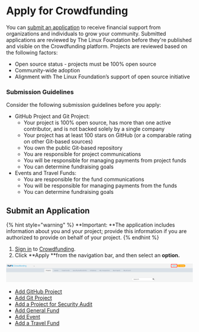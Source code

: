 # Apply for Crowdfunding

You can [submit an application](./#ApplyforFunding-SubmitanApplication) to receive financial support from organizations and individuals to grow your community. Submitted applications are reviewed by The Linux Foundation before they're published and visible on the Crowdfunding platform. Projects are reviewed based on the following factors:&#x20;

* Open source status - projects must be 100% open source&#x20;
* Community-wide adoption
* Alignment with The Linux Foundation’s support of open source initiative&#x20;

### Submission Guidelines

Consider the following submission guidelines before you apply:

* GitHub Project and Git Project:
  * Your project is 100% open source, has more than one active contributor, and is not backed solely by a single company
  * Your project has at least 100 stars on GitHub (or a comparable rating on other Git-based sources)
  * You own the public Git-based repository
  * You are responsible for project communications
  * You will be responsible for managing payments from project funds
  * You can determine fundraising goals
* Events and Travel Funds:
  * You are responsible for the fund communications
  * You will be responsible for managing payments from the funds
  * You can determine fundraising goals

## Submit an Application <a href="applyforfunding-submitanapplication" id="applyforfunding-submitanapplication"></a>

{% hint style="warning" %}
**Important: **The application includes information about you and your project; provide this information if you are authorized to provide on behalf of your project.
{% endhint %}

1. [Sign in](../../sso/sign-in/) to [Crowdfunding](https://crowdfunding.lfx.linuxfoundation.org).
2. Click **Apply **from the navigation bar, and then select an **option.**

![Apply to enroll for Crowdfunding](../../.gitbook/assets/apply-project-for-crowdfunding.png)

* [Add GitHub Project](add-a-github-project.md)
* [Add Git Project](add-a-git-project.md)
* [Add a Project for Security Audit](add-a-project-for-security-audit.md)
* [Add General Fund](add-general-fund.md)
* [Add Event](add-an-event.md)
* [Add a Travel Fund](add-a-travel-fund.md)
